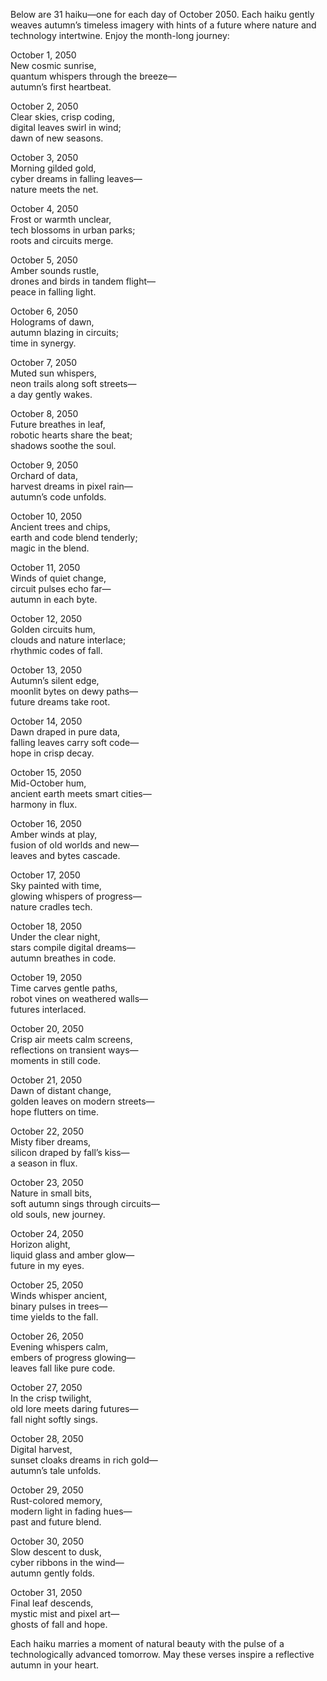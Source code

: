 Below are 31 haiku—one for each day of October 2050. Each haiku gently weaves autumn’s timeless imagery with hints of a future where nature and technology intertwine. Enjoy the month-long journey:

October 1, 2050  
New cosmic sunrise,  
quantum whispers through the breeze—  
autumn’s first heartbeat.

October 2, 2050  
Clear skies, crisp coding,  
digital leaves swirl in wind;  
dawn of new seasons.

October 3, 2050  
Morning gilded gold,  
cyber dreams in falling leaves—  
nature meets the net.

October 4, 2050  
Frost or warmth unclear,  
tech blossoms in urban parks;  
roots and circuits merge.

October 5, 2050  
Amber sounds rustle,  
drones and birds in tandem flight—  
peace in falling light.

October 6, 2050  
Holograms of dawn,  
autumn blazing in circuits;  
time in synergy.

October 7, 2050  
Muted sun whispers,  
neon trails along soft streets—  
a day gently wakes.

October 8, 2050  
Future breathes in leaf,  
robotic hearts share the beat;  
shadows soothe the soul.

October 9, 2050  
Orchard of data,  
harvest dreams in pixel rain—  
autumn’s code unfolds.

October 10, 2050  
Ancient trees and chips,  
earth and code blend tenderly;  
magic in the blend.

October 11, 2050  
Winds of quiet change,  
circuit pulses echo far—  
autumn in each byte.

October 12, 2050  
Golden circuits hum,  
clouds and nature interlace;  
rhythmic codes of fall.

October 13, 2050  
Autumn’s silent edge,  
moonlit bytes on dewy paths—  
future dreams take root.

October 14, 2050  
Dawn draped in pure data,  
falling leaves carry soft code—  
hope in crisp decay.

October 15, 2050  
Mid-October hum,  
ancient earth meets smart cities—  
harmony in flux.

October 16, 2050  
Amber winds at play,  
fusion of old worlds and new—  
leaves and bytes cascade.

October 17, 2050  
Sky painted with time,  
glowing whispers of progress—  
nature cradles tech.

October 18, 2050  
Under the clear night,  
stars compile digital dreams—  
autumn breathes in code.

October 19, 2050  
Time carves gentle paths,  
robot vines on weathered walls—  
futures interlaced.

October 20, 2050  
Crisp air meets calm screens,  
reflections on transient ways—  
moments in still code.

October 21, 2050  
Dawn of distant change,  
golden leaves on modern streets—  
hope flutters on time.

October 22, 2050  
Misty fiber dreams,  
silicon draped by fall’s kiss—  
a season in flux.

October 23, 2050  
Nature in small bits,  
soft autumn sings through circuits—  
old souls, new journey.

October 24, 2050  
Horizon alight,  
liquid glass and amber glow—  
future in my eyes.

October 25, 2050  
Winds whisper ancient,  
binary pulses in trees—  
time yields to the fall.

October 26, 2050  
Evening whispers calm,  
embers of progress glowing—  
leaves fall like pure code.

October 27, 2050  
In the crisp twilight,  
old lore meets daring futures—  
fall night softly sings.

October 28, 2050  
Digital harvest,  
sunset cloaks dreams in rich gold—  
autumn’s tale unfolds.

October 29, 2050  
Rust-colored memory,  
modern light in fading hues—  
past and future blend.

October 30, 2050  
Slow descent to dusk,  
cyber ribbons in the wind—  
autumn gently folds.

October 31, 2050  
Final leaf descends,  
mystic mist and pixel art—  
ghosts of fall and hope.

Each haiku marries a moment of natural beauty with the pulse of a technologically advanced tomorrow. May these verses inspire a reflective autumn in your heart.
